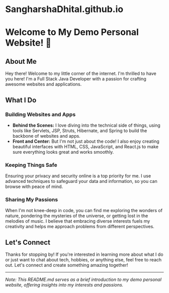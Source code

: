 # SangharshaDhital.github.io
# Welcome to My Demo Personal Website! 🌟

## About Me
Hey there! Welcome to my little corner of the internet. I'm thrilled to have you here! I'm a Full Stack Java Developer with a passion for crafting awesome websites and applications.

## What I Do
### Building Websites and Apps
- **Behind the Scenes:** I love diving into the technical side of things, using tools like Servlets, JSP, Struts, Hibernate, and Spring to build the backbone of websites and apps.
- **Front and Center:** But I'm not just about the code! I also enjoy creating beautiful interfaces with HTML, CSS, JavaScript, and React.js to make sure everything looks great and works smoothly.

### Keeping Things Safe
Ensuring your privacy and security online is a top priority for me. I use advanced techniques to safeguard your data and information, so you can browse with peace of mind.

### Sharing My Passions
When I'm not knee-deep in code, you can find me exploring the wonders of nature, pondering the mysteries of the universe, or getting lost in the melodies of music. I believe that embracing diverse interests fuels my creativity and helps me approach problems from different perspectives.

## Let's Connect
Thanks for stopping by! If you're interested in learning more about what I do or just want to chat about tech, hobbies, or anything else, feel free to reach out. Let's connect and create something amazing together!

---

*Note: This README.md serves as a brief introduction to my demo personal website, offering insights into my interests and passions.*


